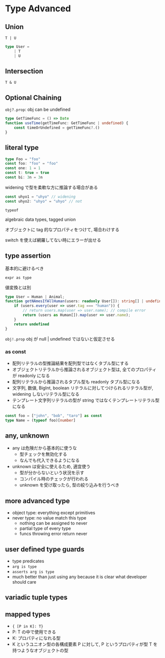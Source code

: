 # Type Advanced
## Union
`T | U`

```typescript
type User =
    | T
    | U
```

## Intersection
`T & U`

## Optional Chaining
`obj?.prop`: obj can be undefined

```typescript
type GetTimeFunc = () => Date
function useTime(getTimeFunc: GetTimeFunc | undefined) {
    const timeOrUndefined = getTimeFunc?.()
}
```

## literal type
```typescript
type Foo = "foo"
const foo: "foo" = "foo"
const one: 1 = 1
const t: true = true
const bi: 3n = 3n
```

widening で型を柔軟な方に推論する場合がある
```typescript
const uhyo1 = "uhyo" // widening
const uhyo2: "uhyo" = "uhyo" // not
```

`typeof`

algebraic data types, tagged union

オブジェクトに tag 的なプロパティをつけて, 場合わけする

switch を使えば網羅してない時にエラーが出せる

## type assertion
基本的に避けるべき

`expr as type`

値変換とは別

```typescript
type User = Human | Animal;
function getNAmesIfAllHuman(users: readonly User[]): string[] | undefined {
    if (users.every(user => user.tag === "human")) {
        // return users.map(user => user.name); // compile error
        return (users as Human[]).map(user => user.name);
    }
    return undefined
}
```

`obj!.prop` obj が null | undefined ではないと仮定させる

### as const
- 配列リテラルの型推論結果を配列型ではなくタブル型にする
- オブジェクトリテラルから推論されるオブジェクト型は, 全てのプロパティが readonly になる
- 配列リテラルから推論されるタプル型も readonly タプル型になる
- 文字列, 数値, BigInt, boolean リテラルに対してつけられるリテラル型が, widening しないリテラル型になる
- テンプレート文字列リテラルの型が string ではなくテンプレートリテラル型になる

```typescript
const foo = ["john", "bob", "taro"] as const
type Name = (typeof foo)[number]
```

## any, unknown
- any は危険だから基本的に使うな
    - 型チェックを無効化する
    - なんでも代入できるようになる
- unknown は安全に使えるため, 適宜使う
    - 型が分からないという状況を示す
    - コンパイル時のチェックが行われる
    - unknown を受け取ったら, 型の絞り込みを行うべき

## more advanced type
- object type: everything except primitives
- never type: no value match this type
    - nothing can be assigned to never
    - partial type of every type
    - funcs throwing error return never

## user defined type guards
- type predicates
- `arg is type`
- `asserts arg is type`
- much better than just using any because it is clear what developer should care

## variadic tuple types

## mapped types
- `{ [P in K]: T}`
- P: T の中で使用できる
- K: プロパティになれる型
- K というユニオン型の各構成要素 P に対して, P というプロパティが型 T を持つようなオブジェクトの型

